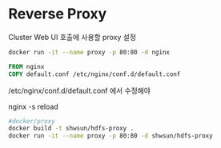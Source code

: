 # Reverse Proxy  
Cluster Web UI 호출에 사용할 proxy 설정  


```bash
docker run -it --name proxy -p 80:80 -d nginx
```

```Dockerfile
FROM nginx
COPY default.conf /etc/nginx/conf.d/default.conf
```

/etc/nginx/conf.d/default.conf 에서 수정해야 

nginx -s reload

```bash
#docker/proxy 
docker build -t shwsun/hdfs-proxy .
docker run -it --name proxy -p 80:80 -d shwsun/hdfs-proxy
```